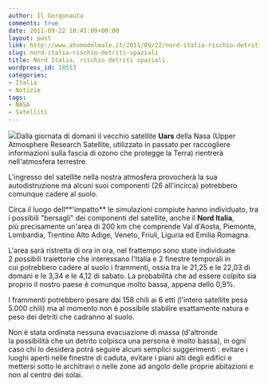 ```yaml
---
author: Il Gorgonauta
comments: true
date: 2011-09-22 18:45:09+00:00
layout: post
link: http://www.atomodelmale.it/2011/09/22/nord-italia-rischio-detriti-spaziali/
slug: nord-italia-rischio-detriti-spaziali
title: Nord Italia, rischio detriti spaziali.
wordpress_id: 10513
categories:
- Italia
- Notizie
tags:
- NASA
- Satelliti
---
```


[![](http://www.atomodelmale.it/wp-content/uploads/2011/09/UARS-300x225.jpg)](http://www.atomodelmale.it/wp-content/uploads/2011/09/UARS.jpg)Dalla giornata di domani il vecchio satellite **Uars** della Nasa (Upper Atmosphere Research Satellite, utilizzato in passato per raccogliere informazioni sulla fascia di ozono che protegge la Terra) rientrerà nell'atmosfera terrestre.

L'ingresso del satellite nella nostra atmosfera provocherà la sua autodistruzione ma alcuni suoi componenti (26 all'incirca) potrebbero comunque cadere al suolo.

Circa il luogo dell**'impatto** le simulazioni compiute hanno individuato, tra i possibili "bersagli" dei componenti del satellite, anche il **Nord Italia**, più precisamente un'area di 200 km che comprende Val d'Aosta, Piemonte, Lombardia, Trentino Alto Adige, Veneto, Friuli, Liguria ed Emilia Romagna.

L'area sarà ristretta di ora in ora, nel frattempo sono state individuate 2 possibili traiettorie che interessano l'Italia e 2 finestre temporali in cui potrebbero cadere al suolo i frammenti, ossia tra le 21,25 e le 22,03 di domani e le 3,34 e le 4,12 di sabato. La probabilità che ad essere colpito sia proprio il nostro paese è comunque molto bassa, appena dello 0,9%.


I frammenti potrebbero pesare dai 158 chili ai 6 etti (l'intero satellite pesa 5.000 chili) ma al momento non è possibile stabilire esattamente natura e peso dei detriti che cadranno al suolo.

Non è stata ordinata nessuna evacuazione di massa (d'altronde la possibilità che un detrito colpisca una persona è molto bassa), in ogni caso chi lo desidera potrà seguire alcuni semplici suggerimenti : evitare i luoghi aperti nelle finestre di caduta, evitare i piani alti degli edifici e mettersi sotto le architravi o nelle zone ad angolo delle proprie abitazioni e non al centro dei solai.


